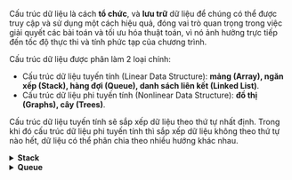 Cấu trúc dữ liệu là cách **tổ chức**, và **lưu trữ** dữ liệu để chúng có thể được truy cập và sử dụng một cách hiệu quả, đóng vai trò quan trọng trong việc giải quyết các bài toán và tối ưu hóa thuật toán, vì nó ảnh hưởng trực tiếp đến tốc độ thực thi và tính phức tạp của chương trình.

Cấu trúc dữ liệu được phân làm 2 loại chính:

+ Cấu trúc dữ liệu tuyến tính (Linear Data Structure): **mảng (Array), ngăn xếp (Stack), hàng đợi (Queue), danh sách liên kết (Linked List)**.
+ Cấu trúc dữ liệu phi tuyến tính (Nonlinear Data Structure): **đồ thị (Graphs), cây (Trees)**.

Cấu trúc dữ liệu tuyến tính sẽ sắp xếp dữ liệu theo thứ tự nhất định. Trong khi đó cấu trúc dữ liệu phi tuyến tính thì sắp xếp dữ liệu không theo thứ tự nào hết, dữ liệu có thể phân chia theo nhiều hướng khác nhau.
<details>
  <summary><strong> Stack </strong></summary>

**Stack** (ngăn xếp) là một cấu trúc dữ liệu tuân theo nguyên tắc **"Last In, First Out" (LIFO)**, nghĩa là phần tử **cuối cùng được thêm vào** stack sẽ là phần tử **đầu tiên được lấy ra**. 

Các thao tác cơ bản trên stack bao gồm:
+ **"push"** để **thêm** một phần tử vào **đỉnh** của stack
+ **"pop"** để **xóa** một phần tử ở **đỉnh** stack.
+ **"peek/top"** để **lấy giá trị** của phần tử ở **đỉnh** stack.
+ Kiểm tra Stack đầy: top = size - 1
+ Kiểm tra Stack rỗng: top = -1

Cách hoạt động của Stack có thể mô tả như sau:

Giả sử ban đầu ta có một tách rỗng có thể chứa được tối đa **5 phần tử dữ liệu**

![image](https://github.com/user-attachments/assets/f21477c8-a079-41f7-aabe-3dd03a4d937e)

Do Stack rỗng nên lúc này ta có top = -1, ta tiến hành thêm phần tử đầu tiên vào Stack bằng thao tác **push**

![image](https://github.com/user-attachments/assets/0dcc955a-5ef6-4a4f-93fd-2dbf47254b78)

Khi đã thêm thành công phần tử đầu tiên vào Stack thì lúc này top = -1, đây cũng sẽ là phần tử **cuối cùng được lấy ra**. Sau đó ta cũng tiến hành thêm lần lượt các phần tử tiếp theo bằng thao tác **push** cho đến khi Stack đầy.

![image](https://github.com/user-attachments/assets/da193e46-e914-4e5c-bf9f-ad90fa030221)
![image](https://github.com/user-attachments/assets/360435a6-c5f3-44f3-a418-8053080f8f17)
![image](https://github.com/user-attachments/assets/f0f6ec21-7fb5-48e2-bdfe-8c0aea0001db)
![image](https://github.com/user-attachments/assets/0655ab6f-ff5d-4ff4-8bf4-1d246e5d83f9)

Sau 5 lần push tương ứng với 5 phần tử, mỗi lần push lên thì top sẽ cộng thêm 1 vào giá trị. Khởi đầu bằng -1 khi rỗng thì khi đầy ta sẽ có top sẽ bằng kích thước của stack trừ đi cho 1. Ở đây kích thước của stack = 5 nên khi stack đầy ta có top = 5 -1 = 4. Và khi **stack đầy** rồi thì ta sẽ **không thể thêm phần tử dữ liệu** nào nữa, nếu ta muốn **thêm một phần tử dữ liệu khác** ta sẽ phải **xóa đi phần tử hiện tại ở đỉnh stack**. Để xóa bớt dữ liệu trong stack ta sử dụng thao tác **pop**.

![image](https://github.com/user-attachments/assets/5d682a26-11c1-4341-a0b6-ec5fb837ead7)
![image](https://github.com/user-attachments/assets/9bfb9560-e219-4bdc-aa68-5ba26c28e6f8)
![image](https://github.com/user-attachments/assets/eb2a2bd9-1673-4a82-8400-d0cae8d64522)
![image](https://github.com/user-attachments/assets/66c5eac7-85ef-4383-84a3-41617f23412c)
![image](https://github.com/user-attachments/assets/5592c4eb-d3cc-4374-9f65-fb64b34a9ed6)

Ngược lại với **push** mỗi lần **pop** thì top sẽ trừ đi 1 vào giá trị của top, và khi top = -1 thì stack sẽ rỗng. Như vậy khi **thêm vào** ta có **1 là phần tử dữ liệu đầu tiên** được thêm vào còn **5 là phần tử cuối cùng** được thêm vào. Khi **lấy ra** thì ta có **5 là phần tử dữ liệu đầu tiên** được lấy ra còn **1 là phần tử cuối cùng** được lấy ra. **Stack** có thể thêm vào dữ liệu chỉ khi Stack không đầy (top != size - 1).

</details>

<details>
  <summary><strong> Queue </strong></summary>

**Queue** là một cấu trúc dữ liệu tuân theo nguyên tắc "First In, First Out" (FIFO), nghĩa là phần tử đầu tiên được thêm vào hàng đợi sẽ là phần tử đầu tiên được lấy ra. 

Các thao tác cơ bản trên hàng đợi bao gồm:

+ **enqueue**: thêm phần tử vào cuối hàng đợi
+ **dequeue**: xóa phần tử từ đầu hàng đợi. 
+ **front**: đọc giá trị của phần tử đứng đầu hàng đợi.
+ **rear**: đọc giá trị của phần tử đứng cuối hàng đợi.
+ Kiểm tra hàng đợi đầy/rỗng.

Ở đây ta sẽ nói về hai cấu trúc Queue là **Linear Queue** và **Circular Queue**

<details>
  <summary><strong> Linear Queue </strong></summary>

<details>
  <summary><strong> Đặc điểm của Linear Queue </strong></summary>
  
**Linear Queue** (Hàng đợi tuyến tính) là một cấu trúc dữ liệu tuyến tính có thể mô tả cách hoạt động như sau:

![image](https://github.com/user-attachments/assets/0d7cd111-2cf6-401c-bac6-48a92ef018bd)

Ban đầu khởi tạo một hàng chờ chứa **5 phần tử dữ liệu**. Vì ban đầu hàng chờ rỗng (chưa lưu bất kì dữ liệu nào) nên ta sẽ có 

`front = rear = -1`

![image](https://github.com/user-attachments/assets/19a22c0a-b4b0-4199-8afc-4b3328183942)

Thực hiện thao tác **enqueue** để thêm dữ liệu đầu tiên, khi này hàng chờ không còn rỗng nữa nên lúc này ta sẽ có 

`front = rear = 0`

![image](https://github.com/user-attachments/assets/21bf15f4-4701-429e-a26c-982135724e3e)
![Screenshot from 2025-05-25 20-39-43](https://github.com/user-attachments/assets/ac6f71e4-b67d-4c01-b75a-c4b43ab0d46b)
![Screenshot from 2025-05-25 20-39-47](https://github.com/user-attachments/assets/95e2bebe-8a3b-4900-999e-058c911acfb6)
![image](https://github.com/user-attachments/assets/0d118741-b177-4d53-835f-82c031650efc)

Thêm dữ liệu cho đến khi hàng chờ đầy, Linear Queue có các đặc điểm như sau:
+ Khi **thêm** dữ liệu bằng thao tác **enqueue** sẽ chỉ ảnh hưởng đến giá trị **rear** chứ không thay đổi gì **front**. Mỗi lần thêm vào một thành phần dữ liệu thì **rear sẽ tăng thêm 1 đơn vị**.
+ Khi hàng chờ đã **đầy** thì ta có `rear = size - 1`. Ở đây ta có **size = 5** vậy thì khi đầy thì **rear = 4**.

Đối với Linear Queue ta chỉ có thể thêm dữ liệu chỉ khi **hàng chờ rỗng** tức là nếu giờ ta muốn thêm dữ liệu gì vào hàng chờ hiện tại thì ta phải lấy hết các thành phần dữ liệu ra. Để lấy dữ liệu ra khỏi hàng chờ ta sẽ thực hiện thao tác **dequeue**.

![image](https://github.com/user-attachments/assets/625ee8e0-90a0-4aec-97b7-dcbf8906264c)
![image](https://github.com/user-attachments/assets/0e82d813-9b7e-447f-abd3-f525fd6a7547)
![image](https://github.com/user-attachments/assets/27cb6e77-00ae-4608-b293-025b49b77521)
![image](https://github.com/user-attachments/assets/0ffe620e-1a77-451b-b131-cf31d36782d8)
![image](https://github.com/user-attachments/assets/d2ca9d85-dee2-47ab-89b4-5522d8bd015d)

Xóa dữ liệu cho đến khi hàng chờ rỗng, Linear Queue có các đặc điểm như sau:

+ Khi **xóa** dữ liệu bằng thao tác **dequeue** sẽ chỉ ảnh hưởng đến giá trị **front** chứ không thay đổi gì **rear**. Mỗi lần thêm vào một thành phần dữ liệu thì **front sẽ tăng thêm 1 đơn vị**.
+ Khi hàng chờ đã **rỗng** thì ta có **front > rear**. Ở đây ta có **front = 5** và **rear = 4** khi hàng chờ đã xóa hết dữ liệu.

Trong Linear Queue, nếu **'rear' đã đạt tới max**, thì queue sẽ được coi là đầy và **không thể thêm phần tử mới**, ngay cả khi phía trước còn khoảng trống do các phần tử đã bị xóa.

Chỉ có thể thêm phần tử mới khi đã dequeue toàn bộ các phần tử hiện có (tức là queue rỗng hoàn toàn và front được reset về vị trí ban đầu).

</details>

<details>
  <summary><strong> Code mô phỏng </strong></summary>

Đối với cấu trúc Linear Queue ta có chương trình mô phỏng như sau:

+ Mô phỏng hàng đợi bằng **struct**

```c
typedef struct
{
    int *item;  // mảng lưu trữ giá trị các phần tử
    int size;   // số lượng phần tử tối đa có thể đưa vào
    int front;  // chỉ số của phần tử đầu hàng đợi
    int rear;   // chỉ số của phần tử cuối hàng đợi
} Queue;
```

+ Hàm khởi tạo để **cấp phát bộ nhớ** theo kích thước đặt ra cho queue

```c
void initialize(Queue *queue, int size)
{
    queue->size  = size;
    queue->item  = (int*)malloc(size * sizeof(int));
    queue->front = queue->rear = -1;
}
```

+ Các hàm kiểm tra hàng chờ đầy hoặc rỗng dựa trên đặc điểm của queue. Hàm chờ đầy khi **rear = size - 1** còn hàm chờ rỗng khi **front = rear = -1** hoặc khi **front > rear**

```c
// kiểm tra hàng đợi đầy
bool isFull(Queue queue)
{
    return (queue.rear == queue.size - 1);
}

// kiểm tra hàng đợi rỗng
bool isEmpty(Queue queue)
{
    return (queue.front == -1 || queue.front > queue.rear);
}
```

+ Hàm **enqueue** để thêm phần tử dữ liệu vào hàng chờ. Hàm này chỉ thêm vào dữ liệu chỉ khi **hàng chờ rỗng**. Nếu khi sử dụng hàm này lần đầu khi hàng chờ rỗng thì hàm sẽ gán **rear = front = 0**, còn đối với các lần sau thì với mỗi lần gọi hàm để thêm dữ liệu thì **rear sẽ cộng thêm 1**

```c
void enqueue(Queue *queue, int data)
{
    if (isFull(*queue))
    {
        printf("Hàng đợi đầy!\n");
        return;
    }
    else
    {
        if (queue->front == -1) queue->front = queue->rear = 0;
        else queue->rear++;
        queue->item[queue->rear] = data;
        printf("Enqueue data %d\n", data);
    }
}
```

+  Hàm **dequeue** để xóa phần tử dữ liệu khỏi hàng chờ. Khi gọi hàm này nếu hàm chờ không rỗng thì dữ liệu nằm ở vị trí **front** tức đầu hàng đợi sẽ bị xóa (gán bằng 0). Với mỗi lần gọi hàm thì **front sẽ cộng thêm 1**, trong trường hợp khi xóa mà hàm rỗng thì thay vì cộng thêm 1 để front > rear thì reset lại cả front và rear luôn (front = rear = -1)

```c
// xóa phần tử đầu hàng đợi
int dequeue(Queue *queue)
{
    if (isEmpty(*queue))
    {
        printf("Hàng đợi rỗng!\n");
        return QUEUE_EMPTY;
    }
    else
    {
        int dequeue_value = queue->item[queue->front];

        queue->item[queue->front] = 0;

        if (queue->front == queue->rear && queue->rear == queue->size - 1)
        {
            queue->front = queue->rear = -1;
        }
        else
        {
            queue->front++;
        }
        return dequeue_value;
    }
}
```

+  Hàm hiện thị hàng chờ ra màn hình, in lần lượt từ front đến rear

```c
void display(Queue queue)
{
    if (isEmpty(queue))
    {
        printf("Hàng đợi rỗng!\n");
    }
    else
    {
        printf("Queue: ");

        for (int i=queue.front; i<=queue.rear; i++)
        {
            printf("%d ", queue.item[i]);
        }
        printf("\n");
    }
}
```

+  Các hàm trả về giá trị tại vị trí front và rear

```c
int front(Queue queue)
{
    if (isEmpty(queue))
    {
        printf("Hàng đợi rỗng!\n");
        return QUEUE_EMPTY;
    }
    else
    {
        return queue.item[queue.front];
    }
}

int rear(Queue queue)
{
    if (isEmpty(queue))
    {
        printf("Hàng đợi rỗng!\n");
        return QUEUE_EMPTY;
    }
    else
    {
        return queue.item[queue.rear];
    }
}
```

Sau khi đã khai báo đủ các hàm cần thiết ta sẽ thử ứng dụng hàm trong main.

```c
Queue liQueue;

initialize(&liQueue, 5);

enqueue(&liQueue, 1);
enqueue(&liQueue, 2);
enqueue(&liQueue, 3);
enqueue(&liQueue, 4);
enqueue(&liQueue, 5);
```

Tạo một biến `liQueue` kiểu **Queue** để làm hàng đợi, khởi tạo `liQueue` có kích thước là 5 và lần lượt thêm vào hàng đợi cho tới khi hàng đợi đầy. Khi này hàng đợi đã đầy ta sẽ thử thêm một phần tử nữa và cho in kết quả ra màn hình

```c
enqueue(&liQueue, 6);

printf("Front: %d\n", front(liQueue));
printf("Rear: %d\n", rear(liQueue));
```

Kết quả là:

```
Enqueue data 1
Enqueue data 2
Enqueue data 3
Enqueue data 4
Enqueue data 5
Hàng đợi đầy!
Front: 1
Rear: 5
Queue: 1 2 3 4 5 
```

Khi ta cố thêm dữ liệu vào hàng đợi đầy thì chương trình sẽ báo lỗi. Sau đó ta sẽ thử xóa đi 2 dữ liệu và thêm vào đó 2 dữ liệu rồi xóa hết toàn bộ và hiện thị hàng đợi lên màn hình:

```c
printf("Dequeue %d\n", dequeue(&liQueue));
printf("Dequeue %d\n", dequeue(&liQueue));
enqueue(&liQueue, 10);
enqueue(&liQueue, 20);
printf("Dequeue %d\n", dequeue(&liQueue));
printf("Dequeue %d\n", dequeue(&liQueue));
printf("Dequeue %d\n", dequeue(&liQueue));

display(liQueue);
```

Kết quả là:

```
Dequeue 1
Dequeue 2
Hàng đợi đầy!
Hàng đợi đầy!
Dequeue 3
Dequeue 4
Dequeue 5
Hàng đợi rỗng!
```

Mặc dù có sẵn hai chỗ trống như ta vẫn không thể thêm dữ liệu vào hàng chờ được. Lúc này hàng chờ đã rỗng ta thử thêm dữ liệu vào hàng chờ:

```c
enqueue(&liQueue, 10);
enqueue(&liQueue, 30);

display(liQueue);
```

Kết quả là:

```
Enqueue data 10
Enqueue data 30
Queue: 10 30 
```

Toàn bộ chương trình trong main:
```c
int main(int argc, char const *argv[])
{
    Queue liQueue;

    initialize(&liQueue, 5);

    enqueue(&liQueue, 1);
    enqueue(&liQueue, 2);
    enqueue(&liQueue, 3);
    enqueue(&liQueue, 4);
    enqueue(&liQueue, 5);
    enqueue(&liQueue, 6);

    printf("Front: %d\n", front(liQueue));
    printf("Rear: %d\n", rear(liQueue));

    display(liQueue);

    printf("Dequeue %d\n", dequeue(&liQueue));
    printf("Dequeue %d\n", dequeue(&liQueue));
    enqueue(&liQueue, 10);
    enqueue(&liQueue, 20);
    printf("Dequeue %d\n", dequeue(&liQueue));
    printf("Dequeue %d\n", dequeue(&liQueue));
    printf("Dequeue %d\n", dequeue(&liQueue));

    display(liQueue);

    enqueue(&liQueue, 10);
    enqueue(&liQueue, 30);

    display(liQueue);
    return 0;
}
```
</details>

</details>

<details>
  <summary><strong> Circular Queue </strong></summary>

</details>
</details>
